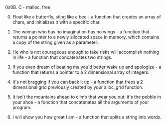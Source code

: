 0x0B. C - malloc, free

0. Float like a butterfly, sting like a bee - a function that creates an array of chars, and initializes it with a specific char.

1. The woman who has no imagination has no wings - a function that returns a pointer to a newly allocated space in memory, which contains a copy of the string given as a parameter.

2. He who is not courageous enough to take risks will accomplish nothing in life -  a function that concatenates two strings.

3. If you even dream of beating me you'd better wake up and apologize - a function that returns a pointer to a 2 dimensional array of integers.

4. It's not bragging if you can back it up - a function that frees a 2 dimensional grid previously created by your alloc_grid function.

5. It isn't the mountains ahead to climb that wear you out; it's the pebble in your shoe - a function that concatenates all the arguments of your program.

6. I will show you how great I am - a function that splits a string into words.
